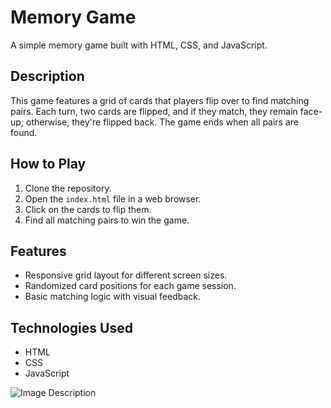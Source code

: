 # Memory Game

A simple memory game built with HTML, CSS, and JavaScript.

## Description

This game features a grid of cards that players flip over to find matching pairs. Each turn, two cards are flipped, and if they match, they remain face-up; otherwise, they're flipped back. The game ends when all pairs are found.

## How to Play

1. Clone the repository.
2. Open the `index.html` file in a web browser.
3. Click on the cards to flip them.
4. Find all matching pairs to win the game.

## Features

- Responsive grid layout for different screen sizes.
- Randomized card positions for each game session.
- Basic matching logic with visual feedback.

## Technologies Used

- HTML
- CSS
- JavaScript

![Image Description](https://drive.google.com/uc?id=1ODhMSvRJLTMkOR9vYi2TjZFrbLhWw9gS)
